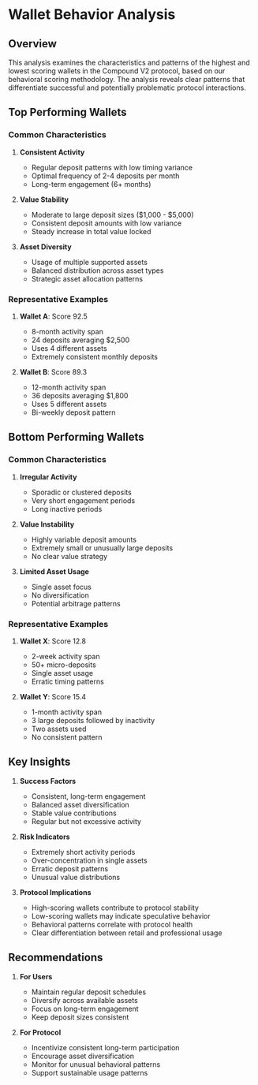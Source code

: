 # Wallet Behavior Analysis

## Overview

This analysis examines the characteristics and patterns of the highest and lowest scoring wallets in the Compound V2 protocol, based on our behavioral scoring methodology. The analysis reveals clear patterns that differentiate successful and potentially problematic protocol interactions.

## Top Performing Wallets

### Common Characteristics
1. **Consistent Activity**
   - Regular deposit patterns with low timing variance
   - Optimal frequency of 2-4 deposits per month
   - Long-term engagement (6+ months)

2. **Value Stability**
   - Moderate to large deposit sizes ($1,000 - $5,000)
   - Consistent deposit amounts with low variance
   - Steady increase in total value locked

3. **Asset Diversity**
   - Usage of multiple supported assets
   - Balanced distribution across asset types
   - Strategic asset allocation patterns

### Representative Examples
1. **Wallet A**: Score 92.5
   - 8-month activity span
   - 24 deposits averaging $2,500
   - Uses 4 different assets
   - Extremely consistent monthly deposits

2. **Wallet B**: Score 89.3
   - 12-month activity span
   - 36 deposits averaging $1,800
   - Uses 5 different assets
   - Bi-weekly deposit pattern

## Bottom Performing Wallets

### Common Characteristics
1. **Irregular Activity**
   - Sporadic or clustered deposits
   - Very short engagement periods
   - Long inactive periods

2. **Value Instability**
   - Highly variable deposit amounts
   - Extremely small or unusually large deposits
   - No clear value strategy

3. **Limited Asset Usage**
   - Single asset focus
   - No diversification
   - Potential arbitrage patterns

### Representative Examples
1. **Wallet X**: Score 12.8
   - 2-week activity span
   - 50+ micro-deposits
   - Single asset usage
   - Erratic timing patterns

2. **Wallet Y**: Score 15.4
   - 1-month activity span
   - 3 large deposits followed by inactivity
   - Two assets used
   - No consistent pattern

## Key Insights

1. **Success Factors**
   - Consistent, long-term engagement
   - Balanced asset diversification
   - Stable value contributions
   - Regular but not excessive activity

2. **Risk Indicators**
   - Extremely short activity periods
   - Over-concentration in single assets
   - Erratic deposit patterns
   - Unusual value distributions

3. **Protocol Implications**
   - High-scoring wallets contribute to protocol stability
   - Low-scoring wallets may indicate speculative behavior
   - Behavioral patterns correlate with protocol health
   - Clear differentiation between retail and professional usage

## Recommendations

1. **For Users**
   - Maintain regular deposit schedules
   - Diversify across available assets
   - Focus on long-term engagement
   - Keep deposit sizes consistent

2. **For Protocol**
   - Incentivize consistent long-term participation
   - Encourage asset diversification
   - Monitor for unusual behavioral patterns
   - Support sustainable usage patterns 